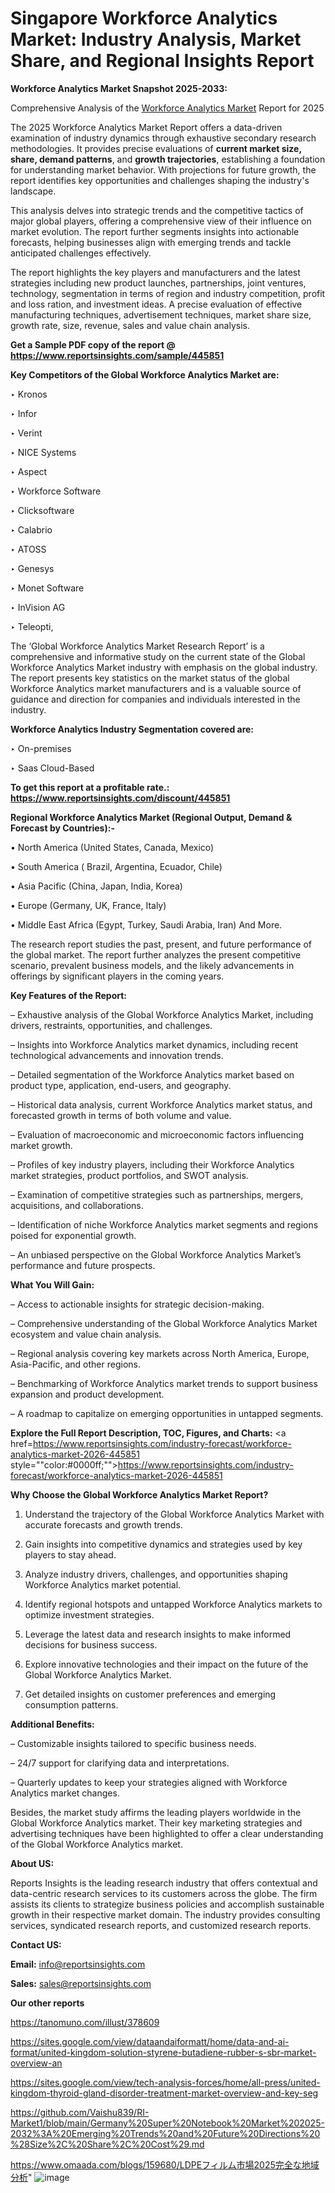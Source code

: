 # Singapore Workforce Analytics Market: Industry Analysis, Market Share, and Regional Insights Report

<strong>Workforce Analytics Market Snapshot 2025-2033:</strong>

Comprehensive Analysis of the <a href=https://www.reportsinsights.com/sample/445851>Workforce Analytics Market</a> Report for 2025

The 2025 Workforce Analytics Market Report offers a data-driven examination of industry dynamics through exhaustive secondary research methodologies. It provides precise evaluations of <strong>current market size, share, demand patterns</strong>, and <strong>growth trajectories</strong>, establishing a foundation for understanding market behavior. With projections for future growth, the report identifies key opportunities and challenges shaping the industry's landscape.

This analysis delves into strategic trends and the competitive tactics of major global players, offering a comprehensive view of their influence on market evolution. The report further segments insights into actionable forecasts, helping businesses align with emerging trends and tackle anticipated challenges effectively.

The report highlights the key players and manufacturers and the latest strategies including new product launches, partnerships, joint ventures, technology, segmentation in terms of region and industry competition, profit and loss ration, and investment ideas. A precise evaluation of effective manufacturing techniques, advertisement techniques, market share size, growth rate, size, revenue, sales and value chain analysis.

<strong>Get a Sample PDF copy of the report @ <a href=https://www.reportsinsights.com/sample/445851 style=color:#0000ff;>https://www.reportsinsights.com/sample/445851</a></strong>

<strong>Key Competitors of the Global Workforce Analytics Market are:</strong>

‣ Kronos

‣ Infor

‣ Verint

‣ NICE Systems

‣ Aspect

‣ Workforce Software

‣ Clicksoftware

‣ Calabrio

‣ ATOSS

‣ Genesys

‣ Monet Software

‣ InVision AG

‣ Teleopti,

The ‘Global Workforce Analytics Market Research Report’ is a comprehensive and informative study on the current state of the Global Workforce Analytics Market industry with emphasis on the global industry. The report presents key statistics on the market status of the global Workforce Analytics market manufacturers and is a valuable source of guidance and direction for companies and individuals interested in the industry.

<strong>Workforce Analytics Industry Segmentation covered are:</strong>

‣ On-premises

‣ Saas Cloud-Based

<strong>To get this report at a profitable rate.: <a href=https://www.reportsinsights.com/discount/445851 style=color:#0000ff;>https://www.reportsinsights.com/discount/445851</a></strong>

<strong>Regional Workforce Analytics Market (Regional Output, Demand &amp; Forecast by Countries):-</strong>

• North America (United States, Canada, Mexico)

• South America ( Brazil, Argentina, Ecuador, Chile)

• Asia Pacific (China, Japan, India, Korea)

• Europe (Germany, UK, France, Italy)

• Middle East Africa (Egypt, Turkey, Saudi Arabia, Iran) And More.

The research report studies the past, present, and future performance of the global market. The report further analyzes the present competitive scenario, prevalent business models, and the likely advancements in offerings by significant players in the coming years.

<strong>Key Features of the Report:</strong>

– Exhaustive analysis of the Global Workforce Analytics Market, including drivers, restraints, opportunities, and challenges.

– Insights into Workforce Analytics market dynamics, including recent technological advancements and innovation trends.

– Detailed segmentation of the Workforce Analytics market based on product type, application, end-users, and geography.

– Historical data analysis, current Workforce Analytics market status, and forecasted growth in terms of both volume and value.

– Evaluation of macroeconomic and microeconomic factors influencing market growth.

– Profiles of key industry players, including their Workforce Analytics market strategies, product portfolios, and SWOT analysis.

– Examination of competitive strategies such as partnerships, mergers, acquisitions, and collaborations.

– Identification of niche Workforce Analytics market segments and regions poised for exponential growth.

– An unbiased perspective on the Global Workforce Analytics Market’s performance and future prospects.

<strong>What You Will Gain:</strong>

– Access to actionable insights for strategic decision-making.

– Comprehensive understanding of the Global Workforce Analytics Market ecosystem and value chain analysis.

– Regional analysis covering key markets across North America, Europe, Asia-Pacific, and other regions.

– Benchmarking of Workforce Analytics market trends to support business expansion and product development.

– A roadmap to capitalize on emerging opportunities in untapped segments.

<strong>Explore the Full Report Description, TOC, Figures, and Charts:</strong>
<a href=https://www.reportsinsights.com/industry-forecast/workforce-analytics-market-2026-445851 style=""color:#0000ff;"">https://www.reportsinsights.com/industry-forecast/workforce-analytics-market-2026-445851</a>

<strong>Why Choose the Global Workforce Analytics Market Report?</strong>

1. Understand the trajectory of the Global Workforce Analytics Market with accurate forecasts and growth trends.

2. Gain insights into competitive dynamics and strategies used by key players to stay ahead.

3. Analyze industry drivers, challenges, and opportunities shaping Workforce Analytics market potential.

4. Identify regional hotspots and untapped Workforce Analytics markets to optimize investment strategies.

5. Leverage the latest data and research insights to make informed decisions for business success.

6. Explore innovative technologies and their impact on the future of the Global Workforce Analytics Market.

7. Get detailed insights on customer preferences and emerging consumption patterns.

<strong>Additional Benefits:</strong>

– Customizable insights tailored to specific business needs.

– 24/7 support for clarifying data and interpretations.

– Quarterly updates to keep your strategies aligned with Workforce Analytics market changes.

Besides, the market study affirms the leading players worldwide in the Global Workforce Analytics market. Their key marketing strategies and advertising techniques have been highlighted to offer a clear understanding of the Global Workforce Analytics market.

<strong><strong>About US</strong>:</strong>

Reports Insights is the leading research industry that offers contextual and data-centric research services to its customers across the globe. The firm assists its clients to strategize business policies and accomplish sustainable growth in their respective market domain. The industry provides consulting services, syndicated research reports, and customized research reports.

<strong>Contact US:</strong>

<p class=><b>Email:</b> <a href=mailto:info@reportsinsights.com>info@reportsinsights.com</a></p>
<p class=><b>Sales:</b> <a href=mailto:sales@reportsinsights.com>sales@reportsinsights.com</a></p>

<strong>Our other reports</strong>

<a href=https://tanomuno.com/illust/378609>https://tanomuno.com/illust/378609</a>

<a href=https://sites.google.com/view/dataandaiformatt/home/data-and-ai-format/united-kingdom-solution-styrene-butadiene-rubber-s-sbr-market-overview-an>https://sites.google.com/view/dataandaiformatt/home/data-and-ai-format/united-kingdom-solution-styrene-butadiene-rubber-s-sbr-market-overview-an</a>

<a href=https://sites.google.com/view/tech-analysis-forces/home/all-press/united-kingdom-thyroid-gland-disorder-treatment-market-overview-and-key-seg>https://sites.google.com/view/tech-analysis-forces/home/all-press/united-kingdom-thyroid-gland-disorder-treatment-market-overview-and-key-seg</a>

<a href=https://github.com/Vaishu839/RI-Market1/blob/main/Germany%20Super%20Notebook%20Market%202025-2032%3A%20Emerging%20Trends%20and%20Future%20Directions%20%28Size%2C%20Share%2C%20Cost%29.md>https://github.com/Vaishu839/RI-Market1/blob/main/Germany%20Super%20Notebook%20Market%202025-2032%3A%20Emerging%20Trends%20and%20Future%20Directions%20%28Size%2C%20Share%2C%20Cost%29.md</a>

<a href=https://www.omaada.com/blogs/159680/LDPEフィルム市場2025完全な地域分析>https://www.omaada.com/blogs/159680/LDPEフィルム市場2025完全な地域分析</a>"
![image](https://github.com/user-attachments/assets/6bb2867e-5d8b-4808-a760-77afd933dd8a)

